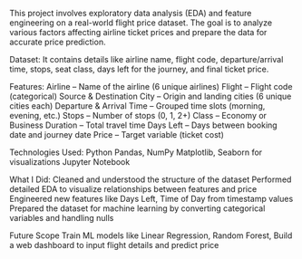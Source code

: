 This project involves exploratory data analysis (EDA) and feature engineering on a real-world flight price dataset. The goal is to analyze various factors affecting airline ticket prices and prepare the data for accurate price prediction.

 Dataset:
It contains details like airline name, flight code, departure/arrival time, stops, seat class, days left for the journey, and final ticket price.

 Features:
Airline – Name of the airline (6 unique airlines)
Flight – Flight code (categorical)
Source & Destination City – Origin and landing cities (6 unique cities each)
Departure & Arrival Time – Grouped time slots (morning, evening, etc.)
Stops – Number of stops (0, 1, 2+)
Class – Economy or Business
Duration – Total travel time
Days Left – Days between booking date and journey date
Price – Target variable (ticket cost)

Technologies Used:
Python
Pandas, NumPy
Matplotlib, Seaborn for visualizations
Jupyter Notebook

 What I Did:
Cleaned and understood the structure of the dataset
Performed detailed EDA to visualize relationships between features and price
Engineered new features like Days Left, Time of Day from timestamp values
Prepared the dataset for machine learning by converting categorical variables and handling nulls

 Future Scope
Train ML models like Linear Regression, Random Forest, 
Build a web dashboard to input flight details and predict price
